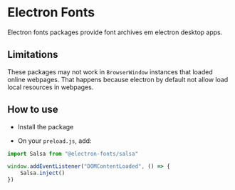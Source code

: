 # Electron Fonts

Electron fonts packages provide font archives em electron desktop apps.

## Limitations

These packages may not work in `BrowserWindow` instances that loaded online webpages. That happens because electron by default not allow load local resources in webpages.

## How to use

* Install the package

* On your `preload.js`, add:

```ts
import Salsa from "@electron-fonts/salsa"

window.addEventListener("DOMContentLoaded", () => {
    Salsa.inject()
})
```